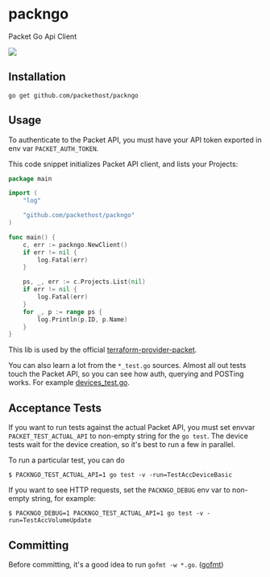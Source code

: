# packngo
Packet Go Api Client

![](https://www.packet.net/media/images/xeiw-packettwitterprofilew.png)


Installation
------------

`go get github.com/packethost/packngo`

Usage
-----

To authenticate to the Packet API, you must have your API token exported in env var `PACKET_AUTH_TOKEN`.

This code snippet initializes Packet API client, and lists your Projects:

```go
package main

import (
	"log"

	"github.com/packethost/packngo"
)

func main() {
	c, err := packngo.NewClient()
	if err != nil {
		log.Fatal(err)
	}

	ps, _, err := c.Projects.List(nil)
	if err != nil {
		log.Fatal(err)
	}
	for _, p := range ps {
		log.Println(p.ID, p.Name)
	}
}

```

This lib is used by the official [terraform-provider-packet](https://github.com/terraform-providers/terraform-provider-packet).

You can also learn a lot from the `*_test.go` sources. Almost all out tests touch the Packet API, so you can see how auth, querying and POSTing works. For example [devices_test.go](devices_test.go).



Acceptance Tests
----------------

If you want to run tests against the actual Packet API, you must set envvar `PACKET_TEST_ACTUAL_API` to non-empty string for the `go test`. The device tests wait for the device creation, so it's best to run a few in parallel.

To run a particular test, you can do

```
$ PACKNGO_TEST_ACTUAL_API=1 go test -v -run=TestAccDeviceBasic
```

If you want to see HTTP requests, set the `PACKNGO_DEBUG` env var to non-empty string, for example:

```
$ PACKNGO_DEBUG=1 PACKNGO_TEST_ACTUAL_API=1 go test -v -run=TestAccVolumeUpdate
```


Committing
----------

Before committing, it's a good idea to run `gofmt -w *.go`. ([gofmt](https://golang.org/cmd/gofmt/))
